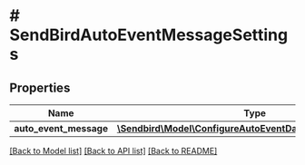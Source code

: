 # # SendBirdAutoEventMessageSettings

## Properties

Name | Type | Description | Notes
------------ | ------------- | ------------- | -------------
**auto_event_message** | [**\Sendbird\Model\ConfigureAutoEventDataAutoEventMessage**](ConfigureAutoEventDataAutoEventMessage.md) |  | [optional]

[[Back to Model list]](../../README.md#models) [[Back to API list]](../../README.md#endpoints) [[Back to README]](../../README.md)
